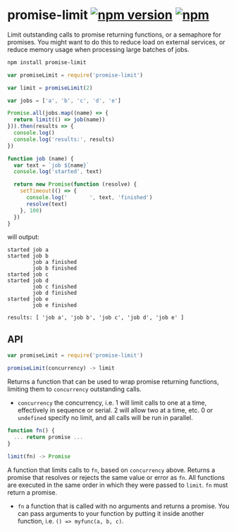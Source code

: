 promise-limit [![npm version](https://img.shields.io/npm/v/promise-limit.svg)](https://www.npmjs.com/package/promise-limit) [![npm](https://img.shields.io/npm/dm/promise-limit.svg)](https://www.npmjs.com/package/promise-limit)
===

Limit outstanding calls to promise returning functions, or a semaphore for promises. You might want to do this to reduce load on external services, or reduce memory usage when processing large batches of jobs.

```sh
npm install promise-limit
```

```js
var promiseLimit = require('promise-limit')

var limit = promiseLimit(2)

var jobs = ['a', 'b', 'c', 'd', 'e']

Promise.all(jobs.map((name) => {
  return limit(() => job(name))
})).then(results => {
  console.log()
  console.log('results:', results)
})

function job (name) {
  var text = `job ${name}`
  console.log('started', text)

  return new Promise(function (resolve) {
    setTimeout(() => {
      console.log('       ', text, 'finished')
      resolve(text)
    }, 100)
  })
}
```

will output:

```
started job a
started job b
        job a finished
        job b finished
started job c
started job d
        job c finished
        job d finished
started job e
        job e finished

results: [ 'job a', 'job b', 'job c', 'job d', 'job e' ]
```

API
---

```js
var promiseLimit = require('promise-limit')

promiseLimit(concurrency) -> limit
```

Returns a function that can be used to wrap promise returning functions, limiting them to `concurrency` outstanding calls.

- `concurrency` the concurrency, i.e. 1 will limit calls to one at a time, effectively in sequence or serial. 2 will allow two at a time, etc. 0 or `undefined` specify no limit, and all calls will be run in parallel.

```js
function fn() {
  ... return promise ...
}

limit(fn) -> Promise
```

A function that limits calls to `fn`, based on `concurrency` above. Returns a promise that resolves or rejects the same value or error as `fn`. All functions are executed in the same order in which they were passed to `limit`. `fn` must return a promise.

* `fn` a function that is called with no arguments and returns a promise. You can pass arguments to your function by putting it inside another function, i.e. `() => myfunc(a, b, c)`.

